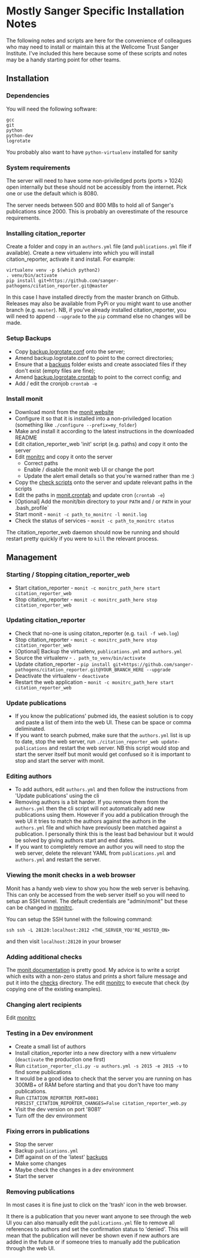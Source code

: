 # Mostly Sanger Specific Installation Notes

The following notes and scripts are here for the convenience of colleagues who may need to install or maintain this at the Wellcome Trust Sanger Institute.  I've included this here because some of these scripts and notes may be a handy starting point for other teams.

## Installation

### Dependencies

You will need the following software:
```
gcc
git
python
python-dev
logrotate
```

You probably also want to have `python-virtualenv` installed for sanity

### System requirements

The server will need to have some non-priviledged ports (ports > 1024) open internally but these should not be accessibly from the internet.  Pick one or use the default which is 8080.

The server needs between 500 and 800 MBs to hold all of Sanger's publications since 2000.  This is probably an overestimate of the resource requirements.

### Installing citation_reporter

Create a folder and copy in an `authors.yml` file (and `publications.yml` file if available).  Create a new virtualenv into which you will install citation_reporter, activate it and install.  For example:

```
virtualenv venv -p $(which python2)
. venv/bin/activate
pip install git+https://github.com/sanger-pathogens/citation_reporter.git@master
```

In this case I have installed directly from the master branch on Github.  Releases may also be available from PyPi or you might want to use another branch (e.g. `master`).  NB, if you've already installed citation_reporter, you will need to append `--upgrade` to the `pip` command else no changes will be made.

### Setup Backups

* Copy [backup.logrotate.conf](backup.logrotate.conf) onto the server;
* Amend backup.logrotate.conf to point to the correct directories;
* Ensure that a [backups](backups) folder exists and create associated files if they don't exist (empty files are fine);
* Amend [backup.logrotate.crontab](backup.logrotate.crontab) to point to the correct config; and
* Add / edit the cronjob `crontab -e`

### Install monit

* Download monit from the [monit website](https://mmonit.com/monit/#download)
* Configure it so that it is installed into a non-priviledged location (something like `./configure --prefix=my_folder`)
* Make and install it according to the latest instructions in the downloaded README
* Edit citation_reporter_web 'init' script (e.g. paths) and copy it onto the server
* Edit [monitrc](monitrc) and copy it onto the server
  * Correct paths
  * Enable / disable the monit web UI or change the port
  * Update the alert email details so that you're warned rather than me :)
* Copy the [check scripts](checks) onto the server and update relevant paths in the scripts
* Edit the paths in [monit.crontab](monit.crontab) and update cron (`crontab -e`)
* [Optional] Add the monit/bin directory to your `PATH` and / or `PATH` in your .bash_profile`
* Start monit - `monit -c path_to_monitrc -l monit.log`
* Check the status of services - `monit -c path_to_monitrc status`

The citation_reporter_web daemon should now be running and should restart pretty quickly if you were to `kill` the relevant process.

## Management

### Starting / Stopping citation_reporter_web

* Start citation_reporter - `monit -c monitrc_path_here start citation_reporter_web`
* Stop citation_reporter - `monit -c monitrc_path_here stop citation_reporter_web`

### Updating citation_reporter

* Check that no-one is using citaton_reporter (e.g. `tail -f web.log`)
* Stop citation_reporter - `monit -c monitrc_path_here stop citation_reporter_web`
* [Optional] Backup the virtualenv, `publications.yml` and `authors.yml`
* Source the virtualenv - `. path_to_venv/bin/activate`
* Update citation_reporter - `pip install git+https://github.com/sanger-pathogens/citation_reporter.git@YOUR_BRANCH_HERE --upgrade`
* Deactivate the virtualenv - `deactivate`
* Restart the web application - `monit -c monitrc_path_here start citation_reporter_web`

### Update publications

* If you know the publications' pubmed ids, the easiest solution is to copy and paste a list of them into the web UI.  These can be space or comma deliminated.
* If you want to search pubmed, make sure that the `authors.yml` list is up to date, stop the web server, run `./citation_reporter_web update-publications` and restart the web server.  NB this script would stop and start the server itself but monit would get confused so it is important to stop and start the server with monit.

### Editing authors

* To add authors, edit `authors.yml` and then follow the instructions from 'Update publications' using the cli
* Removing authors is a bit harder.  If you remove them from the `authors.yml` then the cli script will not automatically add new publications using them.  However if you add a publication through the web UI it tries to match the authors against the authors in the `authors.yml` file and which have previously been matched against a publication.  I personally think this is the least bad behaviour but it would be solved by giving authors start and end dates.
* If you want to completely remove an author you will need to stop the web server, delete the relevant YAML from `publications.yml` and `authors.yml` and restart the server.

### Viewing the monit checks in a web browser

Monit has a handy web view to show you how the web server is behaving.  This can only be accessed from the web server itself so you will need to setup an SSH tunnel.  The default credentials are "admin/monit" but these can be changed in [monitrc](monitrc).

You can setup the SSH tunnel with the following command:

```
ssh ssh -L 28120:localhost:2812 <THE_SERVER_YOU'RE_HOSTED_ON>
```

and then visit `localhost:28120` in your browser

### Adding additional checks

The [monit documentation](https://mmonit.com/monit/documentation/monit.html) is pretty good.  My advice is to write a script which exits with a non-zero status and prints a short failure message and put it into the [checks](checks) directory.  The edit [monitrc](monitrc) to execute that check (by copying one of the existing examples).

### Changing alert recipients

Edit [monitrc](monitrc)

### Testing in a Dev environment

* Create a small list of authors
* Install citation_reporter into a new directory with a new virtualenv (`deactivate` the production one first)
* Run `citation_reporter_cli.py -u authors.yml -s 2015 -e 2015 -v` to find some publications
* It would be a good idea to check that the server you are running on has 300MB+ of RAM before starting and that you don't have too many publications.
* Run `CITATION_REPORTER_PORT=8081 PERSIST_CITATION_REPORTER_CHANGES=False citation_reporter_web.py`
* Visit the dev version on port '8081'
* Turn off the dev environment

### Fixing errors in publications

* Stop the server
* Backup `publications.yml`
* Diff against on of the 'latest' [backups](backups)
* Make some changes
* Maybe check the changes in a dev environment
* Start the server

### Removing publications

In most cases it is fine just to click on the 'trash' icon in the web browser.  

It there is a publication that you never want anyone to see through the web UI you can also manually edit the `publications.yml` file to remove all references to authors and set the confirmation status to 'denied'.  This will mean that the publication will never be shown even if new authors are added in the future or if someone tries to manually add the publication through the web UI.
